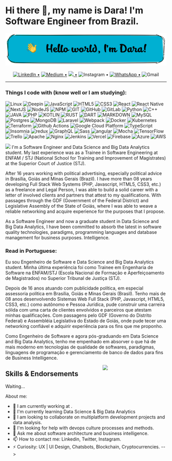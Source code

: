 # Hi there 👋, my name is Dara! I'm Software Engineer from Brazil.

<!--<h3 align="center">
![image](https://user-images.githubusercontent.com/6764957/87082196-3418a980-c25d-11ea-9987-0d9787d54100.png)
</h3> -->

[![160744959694494596](https://raw.githubusercontent.com/franciscodara/images/main/hi.png)](https://github.com/franciscodara?tab=repositories)


<p align="center">
  <a href="https://in.linkedin.com/in/francisccodara" target="blank"><img alt="LinkedIn" src="https://img.shields.io/badge/linkedin%20-%230077B5.svg?&style=flat-square&logo=linkedin&logoColor=white" /> •</a> 
  <a href="https://medium.com/@franciscodara" target="blank"><img alt="Medium" src="https://img.shields.io/badge/MEDIUM%20-%23000000.svg?&style=flat-square&logo=Medium&logoColor=white"/> •</a>
  <a href="https://twitter.com/intent/follow?screen_name=franciscodara&tw_p=followbutton" target="blank"><img src="https://img.shields.io/badge/Twitter-1DA1F2?style=flat-square&logo=twitter&logoColor=white" /> •</a> 
  <a hfer="https://www.instagram.com/franciscodara/" target="blank"><img alt="Instagram" src="https://img.shields.io/badge/INSTAGRAM-bc2a8d.svg?&style=flat-square&logo=Instagram&logoColor=white" /> •<a>
    <a href="https://api.whatsapp.com/send?l=pt-BR&phone=5561993877556&text=Ol%C3%A1%20Dara!%20Vim%20do%20seu%20GitHub." target="blank"><img alt="WhatsApp" src="https://img.shields.io/badge/WhatsApp-25D366?style=flat-square&logo=whatsapp&logoColor=white" /> •</a>
  <a hfer="mailto: franciscodara@gmail.com" target="blank"><img alt="Gmail" src="https://img.shields.io/badge/GMAIL-D14836?style=flat-square&logo=gmail&logoColor=white" /><a>
</p>  

---

<h3>Things I code with (know well or I am studying):</h3>
<p>
  <img alt="Linux" src="https://img.shields.io/badge/LINUX-E95420?style=flat-square&logo=linux&logoColor=white" />
  <img alt="Deepin" src="https://img.shields.io/badge/DEEPIN-00dbff?style=flat-square&logo=deepin&logoColor=white" />
  <img alt="JavaScript" src="https://img.shields.io/badge/JAVASCRIPT-323330.svg?&style=flat-square&logo=javascript&logoColor=%23F7DF1E" />
  <img alt="HTML5" src="https://img.shields.io/badge/-HTML5-E34F26?style=flat-square&logo=html5&logoColor=white" />
  <img alt="CSS3" src="https://img.shields.io/badge/-CSS3-ffa500?style=flat-square&logo=css3&logoColor=white" />
  <img alt="React" src="https://img.shields.io/badge/REACT-20232a.svg?&style=flat-square&logo=react&logoColor=%2361DAFB" />
  <img alt="React Native" src="https://img.shields.io/badge/REACT_NATIVE-2320232a.svg?&style=flat-square&logo=react&logoColor=%2361DAFB" />
  <img alt="NextJS" src="https://img.shields.io/badge/NEXT_JS-666666.svg?&style=flat-square&logo=next.js&logoColor=white" />
  <img alt="NodeJS" src="https://img.shields.io/badge/-NODEJS-43853d?style=flat-square&logo=Node.js&logoColor=white" />
  <img alt="NPM" src="https://img.shields.io/badge/-NPM-CB3837?style=flat-square&logo=npm&logoColor=white" />
  <img alt="GIT" src="https://img.shields.io/badge/-GIT-F05032?style=flat-square&logo=git&logoColor=white" />
  <img alt="GitHub" src="https://img.shields.io/badge/GITHUB-121011.svg?&style=flat-square&logo=github&logoColor=white" />
  <img alt="GitLab" src="https://img.shields.io/badge/GITLAB-181717.svg?&style=flat-square&logo=gitlab&logoColor=white" />
  <img alt="Python" src="https://img.shields.io/badge/PYTHON-14354C.svg?&style=flat-square&logo=python&logoColor=white" />
  <img alt="C++" src="https://img.shields.io/badge/C++-00599C.svg?&style=flat-square&logo=c%2B%2B&ogoColor=white" />
  <img alt="JAVA" src="https://img.shields.io/badge/JAVA-ED8B00.svg?&style=flat-square&logo=java&logoColor=white" />
  <img alt="PHP" src="https://img.shields.io/badge/PHP-777BB4.svg?&style=flat-square&logo=php&logoColor=white" />
  <img alt="KOTLIN" src="https://img.shields.io/badge/KOTLIN-0095D5.svg?&style=flat-square&logo=kotlin&logoColor=white" />
  <img alt="RUST" src="https://img.shields.io/badge/RUST-000000.svg?&style=flat-square&logo=rust&logoColor=white" />
  <img alt="DART" src="https://img.shields.io/badge/DART-0175C2.svg?&style=flat-square&logo=dart&logoColor=white" />
  <img alt="MARKDOWN" src="https://img.shields.io/badge/MARKDOWN-000000.svg?&style=flat-square&logo=markdown&logoColor=white" />
  <img alt="MySQL" src="https://img.shields.io/badge/MySQL-333333.svg?&style=flat-square&logo=mysql&logoColor=white" />
  <img alt="Postgres" src ="https://img.shields.io/badge/POSTGRES-316192.svg?&style=flat-square&logo=postgresql&logoColor=white" />
  <img alt="MongoDB" src="https://img.shields.io/badge/-MongoDB-13aa52?style=flat-square&logo=mongodb&logoColor=white" />
  <img alt="Laravel" src="https://img.shields.io/badge/LARAVEL-FF2D20.svg?&style=flat-square&logo=laravel&logoColor=white "/>
  <img alt="Webpack" src="https://img.shields.io/badge/-WEBPACK-8DD6F9?style=flat-square&logo=webpack&logoColor=white" /> 
  <img alt="Docker" src="https://img.shields.io/badge/-DOCKER-46a2f1?style=flat-square&logo=docker&logoColor=white" />
  <img alt="Kubernetes" src="https://img.shields.io/badge/KUBERNETS-326ce5.svg?&style=flat-square&logo=kubernetes&logoColor=white" />
  <img alt="Terraform" src="https://img.shields.io/badge/TERRAFORM-5835CC.svg?&style=flat-square&logo=terraform&logoColor=white" />
  <img alt="Github Actions" src="https://img.shields.io/badge/-GITHUB_ACTIONS-2088FF?style=flat-square&logo=github-actions&logoColor=white" />
  <img alt="Google Cloud Platform" src="https://img.shields.io/badge/-GOOGLE_CLOUD_PLATFORM-1a73e8?style=flat-square&logo=google-cloud&logoColor=white" />
  <img alt="TypeScript" src="https://img.shields.io/badge/-TYPESCRIPT-007ACC?style=flat-square&logo=typescript&logoColor=white" />
  <img alt="Insomnia" src="https://img.shields.io/badge/-INSOMNIA-5849BE?style=flat-square&logo=insomnia&logoColor=white" />
  <img alt="redux" src="https://img.shields.io/badge/-REDUX-764ABC?style=flat-square&logo=redux&logoColor=white" />
  <img alt="GraphQL" src="https://img.shields.io/badge/-GraphQL-E10098?style=flat-square&logo=graphql&logoColor=white" />
  <img alt="Sass" src="https://img.shields.io/badge/-SASS-CC6699?style=flat-square&logo=sass&logoColor=white" />
  <img alt="angular" src="https://img.shields.io/badge/-ANGULAR-DD0031?style=flat-square&logo=angular&logoColor=white" />
  <img alt="Mocha" src="https://img.shields.io/badge/-MOCHA-8D6748?&style=flat-square&logo=mocha&logoColor=white" />
  <img alt="TensorFlow" src="https://img.shields.io/badge/TENSORFLOW-FF6F00.svg?&style=flat-square&logo=TensorFlow&logoColor=white" />
  <img alt="Trello" src="https://img.shields.io/badge/TRELLO-026AA7.svg?&style=flat-square&logo=Trello&logoColor=white" />
  <img alt="Apache" src="https://img.shields.io/badge/APACHE-D42029.svg?&style=flat-square&logo=apache&logoColor=white" />
  <img alt="Nginx" src="https://img.shields.io/badge/NGINX-009639.svg?&style=flat-square&logo=nginx&logoColor=white" />
  <img alt="Jenkins" src="https://img.shields.io/badge/JENKINS-2C5263.svg?&style=flat-square&logo=jenkins&logoColor=white" />
  <img alt="Vercel" src="https://img.shields.io/badge/VERCEL-222222.svg?&style=flet-square&logo=vercel&logoColor=white" />
  <img alt="Firebase" src="https://img.shields.io/badge/FIREBASE-039BE5.svg?&style=flat-square&logo=firebase" />
  <img alt="Azure" src="https://img.shields.io/badge/AZURE-0072C6.svg?&style=flat-square&logo=azure-devops&logoColor=white" />
  <img alt="AWS" src="https://img.shields.io/badge/AWS-FF9900.svg?&style=flat-square&logo=amazon-aws&logoColor=white"/>
</p>

<img src="https://raw.githubusercontent.com/iampavangandhi/iampavangandhi/master/gifs/Hi.gif" width="30px"> I'm a Software Engineer and Data Science and Big Data Analytics student. My last experience was as a Trainee in Software Engineering at ENFAM / STJ (National School for Training and Improvement of Magistrates) at the Superior Court of Justice (STJ).

After 16 years working with political advertising, especially political advice in Brasília, Goiás and Minas Gerais (Brazil). I have more than 08 years developing Full Stack Web Systems (PHP, Javascript, HTML5, CSS3, etc.) as a freelance and Legal Person, I was able to build a solid career with a letter of involved clients and partners that attest to my qualifications. With passages through the GDF (Government of the Federal District) and Legislative Assembly of the State of Goiás, where I was able to weave a reliable networking and acquire experience for the purposes that I propose.

As a Software Engineer and now a graduate student in Data Science and Big Data Analytics, I have been committed to absorb the latest in software quality technologies, paradigms, programming languages and database management for business purposes. Intelligence.

### Read in Portuguese:

Eu sou Engenheiro de Software e Data Science and Big Data Analytics student. Minha última experiência foi como Trainee em Engenharia de Software na ENFAM/STJ (Escola Nacional de Formação e Aperfeiçoamento de Magistrados) no Superior Tribunal de Justiça (STJ).

Depois de 16 anos atuando com publicidade política, em especial assessoria política em Brasília, Goiás e Minas Gerais (Brasil). Tenho mais de 08 anos desenvolvendo Sistemas Web Full Stack (PHP, Javascript, HTML5, CSS3, etc.) como autônomo e Pessoa Jurídica, pude construir uma carreira sólida com uma carta de clientes envolvidos e parceiros que atestam minhas qualificações. Com passagens pelo GDF (Governo do Distrito Federal) e Assembléia Legislativa do Estado de Goiás, onde pude tecer uma networking confiável e adquirir experiência para os fins que me proponho.

Como Engenheiro de Software e agora  pós-graduando em Data Science and Big Data Analytics, tenho me empenhado em absorver o que há de mais moderno em tecnologias de qualidade de softwares, paradigmas, linguagens de programação e gerenciamento de banco de dados para fins de Business Intelligence. 

<a href="https://myoctocat.dev/@sw-yx/octocat">
  <img align="right" src="https://user-images.githubusercontent.com/6764957/101532175-1cda1580-39cf-11eb-92fc-8466f97122fc.png" width=200 />
</a>

## Skills & Endorsements
Waiting...

About me:

- 🔭 I am currently working at <Codara />.
- 🌱 I'm currently learning Data Science & Big Data Analytics
- 👯 I am looking to collaborate on multiplatform development projects and data analysis.
- 🤔 I'm looking for help with devops culture processes and methods.
- 💬 Ask me about software architecture and business intelligence.
- 📫 How to contact me: Linkedin, Twitter, Instagram.
- ⚡ Curiosity: UX | UI Design, Chatsbots, Blockchain, Cryptocurrencies.
-->
